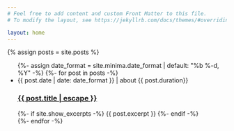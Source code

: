 ```yaml
---
# Feel free to add content and custom Front Matter to this file.
# To modify the layout, see https://jekyllrb.com/docs/themes/#overriding-theme-defaults

layout: home
---
```


{% assign posts = site.posts %}

<ul class="post-list">
  {%- assign date_format = site.minima.date_format | default: "%b %-d, %Y" -%}
  {%- for post in posts -%}
    <li>
      <span class="post-meta"
        >{{ post.date | date: date_format }} | about {{ post.duration}}</span
      >
      <h3>
        <a class="post-link" href="{{ post.url | relative_url }}">
          {{ post.title | escape }}
        </a>
      </h3>
      <!-- prettier-ignore -->
      <div>
        {%- if site.show_excerpts -%} {{ post.excerpt }} {%- endif -%}
      </div>
    </li>
  {%- endfor -%}
</ul>
